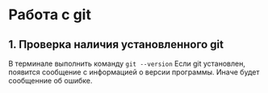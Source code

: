 # Работа с git
## 1. Проверка наличия установленного git
В терминале выполнить команду `git --version`
Если git установлен, появится сообщение с информацией о версии программы. Иначе будет сообщенние об ошибке.